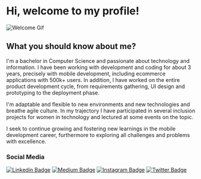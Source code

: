 
# Hi, welcome to my profile!

![Welcome Gif](https://media.giphy.com/media/bcKmIWkUMCjVm/giphy.gif)
## What you should know about me?

I'm a bachelor in Computer Science and passionate about technology and information. I have been working with development and coding for about 3 years, precisely with mobile development, including ecommerce applications with 500k+ users. In addition, I have worked on the entire product development cycle, from requirements gathering, UI design and prototyping to the deployment phase.

I'm adaptable and flexible to new environments and new technologies and breathe agile culture. In my trajectory I have participated in several inclusion projects for women in technology and lectured at some events on the topic.

I seek to continue growing and fostering new learnings in the mobile development career, furthermore to exploring all challenges and problems with excellence.


### Social Media
[![Linkedin Badge](https://img.shields.io/badge/-LinkedIn-blue?style=flat-square&logo=Linkedin&logoColor=white&link=https://www.linkedin.com/in/moniquealtero/)](https://www.linkedin.com/in/moniquealtero/)
[![Medium Badge](https://img.shields.io/badge/-Medium-000000?style=flat-square&labelColor=000000&logo=medium&logoColor=white&link=https://medium.com/@moniquealtero)](https://medium.com/@moniquealtero)
[![Instagram Badge](https://img.shields.io/badge/-Instagram-C13584?style=flat-square&labelColor=C13584&logo=instagram&logoColor=white&link=https://www.instagram.com/moniquealtero/)](https://www.instagram.com/moniquealtero/)
[![Twitter Badge](https://img.shields.io/badge/-Twitter-blue?style=flat-square&logo=Twitter&logoColor=white&link=https://www.twitter.com/moniquealtero/)](https://www.twitter.com/moniquealtero)
